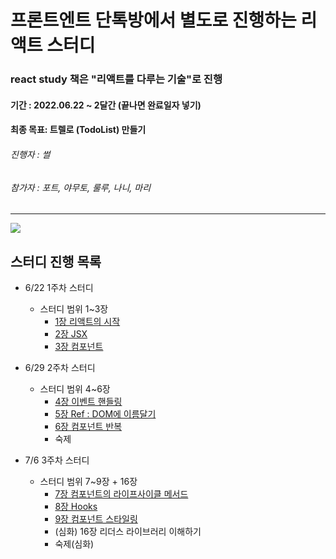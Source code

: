 # 프론트엔트 단톡방에서 별도로 진행하는 리액트 스터디
### react study 책은 "리액트를 다루는 기술"로 진행
#### 기간 : 2022.06.22 ~ 2달간 (끝나면 완료일자 넣기)
#### 최종 목표: 트렐로 (TodoList) 만들기

###### 진행자 : 썰
###### 참가자 : 포트, 야무토, 룰루, 나니, 마리 

***

<img src="https://s3.us-west-2.amazonaws.com/secure.notion-static.com/ce924df0-8e1c-4e6b-bf02-947bbbc2c49e/Untitled.png?X-Amz-Algorithm=AWS4-HMAC-SHA256&X-Amz-Content-Sha256=UNSIGNED-PAYLOAD&X-Amz-Credential=AKIAT73L2G45EIPT3X45%2F20220703%2Fus-west-2%2Fs3%2Faws4_request&X-Amz-Date=20220703T005438Z&X-Amz-Expires=86400&X-Amz-Signature=dbdb9534810a5c9d560b680be49e93ed3d55e1ea73d37aada12c2ec3842f83b9&X-Amz-SignedHeaders=host&response-content-disposition=filename%20%3D%22Untitled.png%22&x-id=GetObject"></img>

## 스터디 진행 목록

* 6/22 1주차 스터디
  * 스터디 범위 1~3장
    * [1장 리액트의 시작](https://github.com/mariHidream/react-study/blob/41094ad307ffa483dea64b08896677f1bfec298d/chapter1.md)
    * [2장 JSX](https://github.com/mariHidream/react-study/blob/41094ad307ffa483dea64b08896677f1bfec298d/chapter2.md) 
    * [3장 컴포넌트](https://github.com/mariHidream/react-study/blob/41094ad307ffa483dea64b08896677f1bfec298d/chapter3.md)
  
* 6/29 2주차 스터디
  * 스터디 범위 4~6장
    * [4장 이벤트 핸들링](https://github.com/mariHidream/react-study/blob/41094ad307ffa483dea64b08896677f1bfec298d/chapter4.md)
    * [5장 Ref : DOM에 이름달기](https://github.com/mariHidream/react-study/blob/41094ad307ffa483dea64b08896677f1bfec298d/chapter5.md)
    * [6장 컴포넌트 반복](https://github.com/mariHidream/react-study/blob/41094ad307ffa483dea64b08896677f1bfec298d/chapter6.md)
    * 숙제
    
* 7/6 3주차 스터디
  * 스터디 범위 7~9장 + 16장
    * [7장 컴포넌트의 라이프사이클 메서드](https://github.com/mariHidream/react-study/blob/41094ad307ffa483dea64b08896677f1bfec298d/chapter7.md)
    * [8장 Hooks](https://github.com/mariHidream/react-study/blob/41094ad307ffa483dea64b08896677f1bfec298d/chapter8.md)
    * [9장 컴포넌트 스타일링](https://github.com/mariHidream/react-study/blob/41094ad307ffa483dea64b08896677f1bfec298d/chapter9.md)
    * (심화) 16장 리더스 라이브러리 이해하기
    * 숙제(심화)
